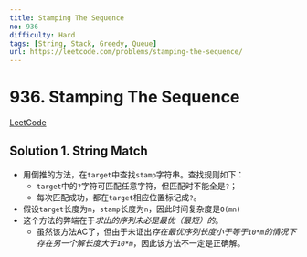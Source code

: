 ```yaml
---
title: Stamping The Sequence
no: 936
difficulty: Hard
tags: [String, Stack, Greedy, Queue]
url: https://leetcode.com/problems/stamping-the-sequence/
---
```


# 936. Stamping The Sequence

[LeetCode](https://leetcode.com/problems/stamping-the-sequence/)

## Solution 1. String Match

- 用倒推的方法，在`target`中查找`stamp`字符串。查找规则如下：
  - `target`中的`?`字符可匹配任意字符，但匹配时不能全是`?`；
  - 每次匹配成功，都在`target`相应位置标记成`?`。
- 假设`target`长度为`m`，`stamp`长度为`n`，因此时间复杂度是`O(mn)`
- 这个方法的弊端在于*求出的序列未必是最优（最短）的*。
  - 虽然该方法AC了，但由于未证出*存在最优序列长度小于等于`10*m`的情况下存在另一个解长度大于`10*m`*，因此该方法不一定是正确解。
